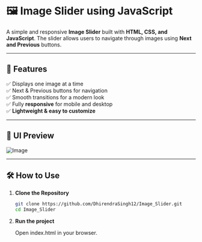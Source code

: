# 🖼️ Image Slider using JavaScript

A simple and responsive **Image Slider** built with **HTML, CSS, and JavaScript**. The slider allows users to navigate through images using **Next and Previous** buttons.

---

## 📌 Features

✅ Displays one image at a time  
✅ Next & Previous buttons for navigation  
✅ Smooth transitions for a modern look  
✅ Fully **responsive** for mobile and desktop  
✅ **Lightweight & easy to customize**

---
## 🎨 UI Preview

![Image](https://github.com/user-attachments/assets/f16edf4c-ba03-42a1-89a3-598a06129726)

---

## 🛠️ How to Use

1. **Clone the Repository**
   ```sh
   git clone https://github.com/DhirendraSingh12/Image_Slider.git
   cd Image_Slider

2. **Run the project**

   Open index.html in your browser.
